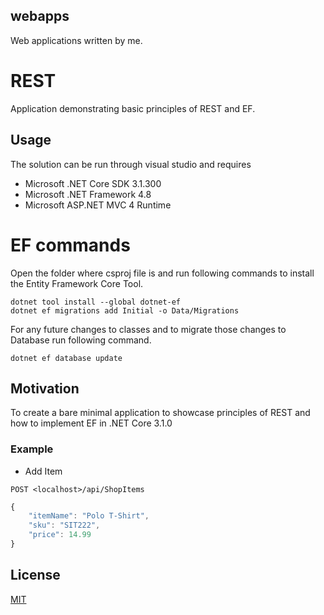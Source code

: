 ## webapps
Web applications written by me.

# REST
Application demonstrating basic principles of REST and EF.

## Usage
The solution can be run through visual studio and requires 
- Microsoft .NET Core SDK 3.1.300
- Microsoft .NET Framework 4.8
- Microsoft ASP.NET MVC 4 Runtime

# EF commands

Open the folder where csproj file is and run following commands to install the Entity Framework Core Tool.

```
dotnet tool install --global dotnet-ef
dotnet ef migrations add Initial -o Data/Migrations
```

For any future changes to classes and to migrate those changes to Database run following command.
```
dotnet ef database update
```

## Motivation
To create a bare minimal application to showcase principles of REST and how to implement EF in .NET Core 3.1.0

### Example

- Add Item

```
POST <localhost>/api/ShopItems
```

```javascript
{
    "itemName": "Polo T-Shirt",
    "sku": "SIT222",
    "price": 14.99    
}
```

## License
[MIT](https://choosealicense.com/licenses/mit/)
